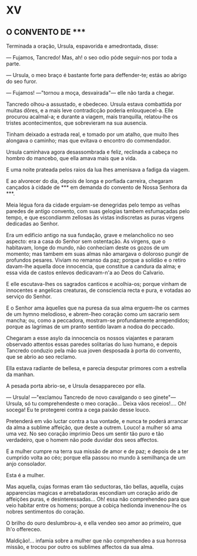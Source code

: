 

# XV

## O CONVENTO DE ***

Terminada a oração, Ursula, espavorida e amedrontada, disse:

— Fujamos, Tancredo! Mas, ah! o seo odio póde seguir-nos por toda a parte.

— Ursula, o meo braço é bastante forte para deffender-te; estás ao abrigo do seo furor.

— Fujamos! —"tornou a moça, desvairada"— elle não tarda a chegar.

Tancredo olhou-a assustado, e obedeceo. Ursula estava combattida por muitas dôres, e a mais leve contradicção poderia enlouquecel-a. Elle procurou acalmal-a; e durante a viagem, mais tranquilla, relatou-lhe os tristes acontecimentos, que sobrevieram na sua ausencia.

Tinham deixado a estrada real, e tomado por um atalho, que muito lhes alongava o caminho; mas que evitava o encontro do commendador.

Ursula caminhava agora desassombrada e feliz, reclinada a cabeça no hombro do mancebo, que ella amava mais que a vida.

E uma noite prateada pelos raios da lua lhes amenisava a fadiga da viagem. 

E ao alvorecer do dia, depois de longa e porfiada carreira, chegaram cançados à cidade de *** em demanda do convento de Nossa Senhora da ***.

Meia légua fora da cidade erguiam-se denegridas pelo tempo as velhas paredes de antigo convento, com suas gelogias tambem esfumaçadas pelo tempo, e que escondiamm zellosas às vistas indiscretas as puras virgens dedicadas ao Senhor.

Era um edificio antigo na sua fundação, grave e melancholico no seo aspecto: era a casa do Senhor sem ostentação. As virgens, que o habitavam, longe do mundo, não conheciam deste os gozos de um momento; mas tambem em suas almas não amargava o doloroso pungir de profundos pesares. Viviam no remanso da paz; porque a solidão e o retiro davam-lhe aquella doce innocencia, que constitue a candura da alma; e essa vida de castos enlevos dedicavam-n'a ao Deos do Calvario.

E elle escutava-lhes os sagrados canticos e acolhia-os; porque vinham de innocentes e angelicas creaturas, de consciencia recta e pura, e votadas ao serviço do Senhor.

E o Senhor ama àquelles que na puresa da sua alma erguem-lhe os carmes de um hymno melodioso, e abrem-lheo coração como um sacrario sem mancha; ou, como a peccadora, mostram-se profundamente arrependidos; porque as lagrimas de um pranto sentido lavam a nodoa do peccado.

Chegaram a esse asylo da innocencia os nossos viajantes e pararam observado attentos essas paredes solitarias do luxo humano, e depois Tancredo conduzio pela mão sua joven desposada à porta do convento, que se abrio ao seo reclamo.

Ella estava radiante de bellesa, e parecia desputar primores com a estrella da manhan.

A pesada porta abrio-se, e Ursula desappareceo por ella.

— Ursula! —"exclamou Tancredo de novo cavalgando o seo ginete"— Ursula, só tu comprehendeste o meo coração... Deixa vãos receios!.... Oh! socega! Eu te protegerei contra a cega paixão desse louco.

Pretenderá em vão luctar contra a tua vontade, e nunca te poderá arrancar da alma a sublime affeição, que deste a outrem. Louco! a mulher só ama uma vez. No seo coração imprimio Deos um sentir tão puro e tão verdadeiro, que o homem não pode duvidar dos seos affectos.

E a mulher cumpre na terra sua missão de amor e de paz; e depois de a ter cumprido volta ao céo; porque ella passou no mundo à semilhança de um anjo consolador.

Esta é a mulher.

Mas aquella, cujas formas eram tão seductoras, tão bellas, aquella, cujas apparencias magicas e arrebatadoras escondiam um coração arido de affeições puras, e desinteressadas... Oh! essa não comprehendeo para que veio habitar entre os homens; porque a cobiça hedionda invenenou-lhe os nobres sentimentos do coração.

O brilho do ouro deslumbrou-a, e ella vendeo seo amor ao primeiro, que lh'o offereceo.

Maldição!... infamia sobre a mulher que não comprehendeo a sua honrosa missão, e trocou por outro os sublimes affectos da sua alma.


